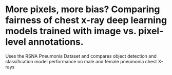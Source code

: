 # More pixels, more bias? Comparing fairness of chest x-ray deep learning models trained with image vs. pixel-level annotations.
Uses the RSNA Pneumonia Dataset and compares object detection and classification model performance on male and female pneumonia chest X-rays  
